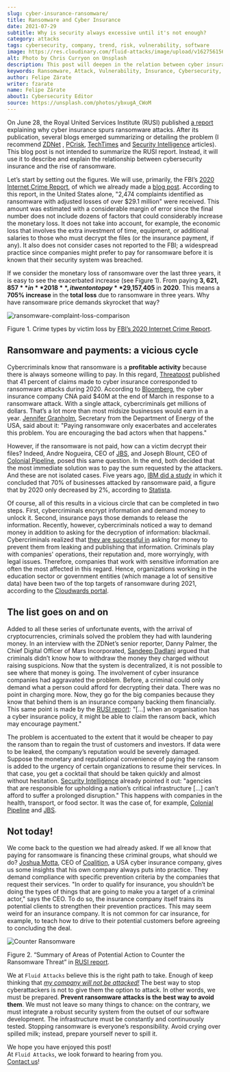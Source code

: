 ```yaml
---
slug: cyber-insurance-ransomware/
title: Ransomware and Cyber Insurance
date: 2021-07-29
subtitle: Why is security always excessive until it's not enough?
category: attacks
tags: cybersecurity, company, trend, risk, vulnerability, software
image: https://res.cloudinary.com/fluid-attacks/image/upload/v1627561560/blog/cyber-insurance-ransomware/cover-cyber-insurance-ransomware_lflmzi.webp
alt: Photo by Chris Curryon on Unsplash
description: This post will deepen in the relation between cyber insurance and ransomware popularized by the Royal United Services Institute last report.
keywords: Ransomware, Attack, Vulnerability, Insurance, Cybersecurity, Ethical Hacking, Cyber, Pentesting
author: Felipe Zárate
writer: fzarate
name: Felipe Zárate
about1: Cybersecurity Editor
source: https://unsplash.com/photos/ybxugA_CWoM
---
```


On June 28, the Royal United Services Institute (RUSI) published [a
report](https://rusi.org/explore-our-research/publications/occasional-papers/cyber-insurance-and-cyber-security-challenge)
explaining why cyber insurance spurs ransomware attacks. After its
publication, several blogs emerged summarizing or detailing the problem
(I recommend
[ZDNet](https://www.zdnet.com/article/ransomware-has-become-an-existential-threat-that-means-cyber-insurance-is-about-to-change/)
,
[PCrisk](https://www.pcrisk.com/internet-threat-news/21233-is-cyber-insurance-making-it-harder-to-defend-against-ransomware),
[TechTimes](https://www.techtimes.com/articles/261595/20210617/ransomware-attacks-pressure-insurance-companies-limit-coverage-cybercrimes.htm)
and [Security
Intelligence](https://securityintelligence.com/news/whats-behind-rising-ransomware-costs/)
articles). This blog post is not intended to summarize the RUSI report.
Instead, it will use it to describe and explain the relationship between
cybersecurity insurance and the rise of ransomware.

Let’s start by setting out the figures. We will use, primarily, the
FBI’s [2020 Internet Crime
Report](https://www.ic3.gov/Media/PDF/AnnualReport/2020_IC3Report.pdf),
of which we already made a [blog post](../fbi-2020-report/). According
to this report, in the United States alone, "2,474 complaints identified
as ransomware with adjusted losses of over $29.1 million" were received.
This amount was estimated with a considerable margin of error since the
final number does not include dozens of factors that could considerably
increase the monetary loss. It does not take into account, for example,
the economic loss that involves the extra investment of time, equipment,
or additional salaries to those who must decrypt the files (or the
insurance payment, if any). It also does not consider cases not reported
to the FBI; a widespread practice since companies might prefer to pay
for ransomware before it is known that their security system was
breached.

If we consider the monetary loss of ransomware over the last three
years, it is easy to see the exacerbated increase (see Figure 1). From
paying **$3,621,857** in **2018**, it went on to pay **$29,157,405** in
**2020**. This means a **705% increase** in the **total loss** due to
ransomware in three years. Why have ransomware price demands skyrocket
that way?

<div class="imgblock">

![ransomware-complaint-loss-comparison](https://res.cloudinary.com/fluid-attacks/image/upload/v1627562361/blog/cyber-insurance-ransomware/ransomware-complaint-loss-comparison_btczd1.webp)

<div class="title">

Figure 1. Crime types by victim loss by [FBI’s 2020 Internet Crime
Report](https://www.ic3.gov/Media/PDF/AnnualReport/2020_IC3Report.pdf).

</div>

</div>

## Ransomware and payments: a vicious cycle

Cybercriminals know that ransomware is a **profitable activity** because
there is always someone willing to pay. In this regard,
[Threatpost](https://threatpost.com/cyber-insurance-ransomware-payments/166580/)
published that 41 percent of claims made to cyber insurance corresponded
to ransomware attacks during 2020. According to
[Bloomberg](https://www.bloomberg.com/news/articles/2021-05-20/cna-financial-paid-40-million-in-ransom-after-march-cyberattack),
the cyber insurance company CNA paid $40M at the end of March in
response to a ransomware attack. With a single attack, cybercriminals
get millions of dollars. That’s a lot more than most midsize businesses
would earn in a year. [Jennifer
Granholm](https://www.nbcnews.com/now/video/can-cyber-insurance-keep-up-with-the-growing-number-of-ransomware-attacks-116154437896),
Secretary from the Department of Energy of the USA, said about it:
"Paying ransomware only exacerbates and accelerates this problem. You
are encouraging the bad actors when that happens."

However, if the ransomware is not paid, how can a victim decrypt their
files? Indeed, Andre Nogueira, CEO of [JBS](../jbs-revil-cyberattack/),
and Joseph Blount, CEO of [Colonial
Pipeline](../pipeline-ransomware-darkside/), posed this same question.
In the end, both decided that the most immediate solution was to pay the
sum requested by the attackers. And these are not isolated cases. Five
years ago, [IBM did a
study](https://www.healthcareitnews.com/news/ransomware-70-businesses-attacked-pay-ibm-study-finds)
in which it concluded that 70% of businesses attacked by ransomware
paid, a figure that by 2020 only decreased by 2%, according to
[Statista](https://www.statista.com/statistics/701282/ransomware-experience-of-companies/).

<cta-banner
  buttontxt="Read more"
  link="/solutions/penetration-testing/"
  title="Get started with Fluid Attacks' Penetration Testing solution
  right now"
/>

Of course, all of this results in a vicious circle that can be completed
in two steps. First, cybercriminals encrypt information and demand money
to unlock it. Second, insurance pays those demands to release the
information. Recently, however, cybercriminals noticed a way to demand
money in addition to asking for the decryption of information:
blackmail. Cybercriminals realized that [they are successful
in](https://www.zdnet.com/article/ransomware-theres-been-a-big-rise-in-double-extortion-attacks-as-gangs-try-out-new-tricks/)
asking for money to prevent them from leaking and publishing that
information. Criminals play with companies' operations, their reputation
and, more worryingly, with legal issues. Therefore, companies that work
with sensitive information are often the most affected in this regard.
Hence, organizations working in the education sector or government
entities (which manage a lot of sensitive data) have been two of the top
targets of ransomware during 2021, according to the [Cloudwards
portal](https://www.cloudwards.net/ransomware-statistics/).

## The list goes on and on

Added to all these series of unfortunate events, with the arrival of
cryptocurrencies, criminals solved the problem they had with laundering
money. In an interview with the ZDNet’s senior reporter, Danny Palmer,
the Chief Digital Officer of Mars Incorporated, [Sandeep
Dadlani](https://www.zdnet.com/article/ransomware-has-become-an-existential-threat-that-means-cyber-insurance-is-about-to-change/)
argued that criminals didn’t know how to withdraw the money they charged
without raising suspicions. Now that the system is decentralized, it is
not possible to see where that money is going. The involvement of cyber
insurance companies had aggravated the problem. Before, a criminal could
only demand what a person could afford for decrypting their data. There
was no point in charging more. Now, they go for the big companies
because they know that behind them is an insurance company backing them
financially. This same point is made by the [RUSI
report](https://static.rusi.org/263_ei_ransomware_final_0_0.pdf):
"\[…​\] when an organisation has a cyber insurance policy, it might
be able to claim the ransom back, which may encourage payment."

The problem is accentuated to the extent that it would be cheaper to pay
the ransom than to regain the trust of customers and investors. If data
were to be leaked, the company’s reputation would be severely damaged.
Suppose the monetary and reputational convenience of paying the ransom
is added to the urgency of certain organizations to resume their
services. In that case, you get a cocktail that should be taken quickly
and almost without hesitation. [Security
Intelligence](https://securityintelligence.com/news/whats-behind-rising-ransomware-costs/)
already pointed it out: "agencies that are responsible for upholding a
nation’s critical infrastructure \[…​\] can’t afford to suffer a
prolonged disruption." This happens with companies in the health,
transport, or food sector. It was the case of, for example, [Colonial
Pipeline](../pipeline-ransomware-darkside/) and
[JBS](../jbs-revil-cyberattack/).

## Not today!

We come back to the question we had already asked. If we all know that
paying for ransomware is financing these criminal groups, what should we
do? [Joshua
Motta](https://www.nbcnews.com/now/video/can-cyber-insurance-keep-up-with-the-growing-number-of-ransomware-attacks-116154437896),
CEO of [Coalition](https://www.coalitioninc.com/), a USA cyber insurance
company, gives us some insights that his own company always puts into
practice. They demand compliance with specific prevention criteria by
the companies that request their services. "In order to qualify for
insurance, you shouldn’t be doing the types of things that are going to
make you a target of a criminal actor," says the CEO. To do so, the
insurance company itself trains its potential clients to strengthen
their prevention practices. This may seem weird for an insurance
company. It is not common for car insurance, for example, to teach how
to drive to their potential customers before agreeing to concluding the
deal.

<div class="imgblock">

![Counter Ransomware](https://res.cloudinary.com/fluid-attacks/image/upload/v1627562360/blog/cyber-insurance-ransomware/counter-ransomware_wkr8b1.webp)

<div class="title">

Figure 2. “Summary of Areas of Potential Action to Counter
the Ransomware Threat” in [RUSI report](https://static.rusi.org/263_ei_ransomware_final_0_0.pdf).

</div>

</div>

We at `Fluid Attacks` believe this is the right path to take. Enough of
keep thinking that [*my company will not be
attacked\!*](../optimism-bias/) The best way to stop cyberattackers is
not to give them the option to attack. In other words, we must be
prepared. **Prevent ransomware attacks is the best way to avoid them**.
We must not leave so many things to chance: on the contrary, we must
integrate a robust security system from the outset of our software
development. The infrastructure must be constantly and continuously
tested. Stopping ransomware is everyone’s responsibility. Avoid crying
over spilled milk; instead, prepare yourself never to spill it.

We hope you have enjoyed this post!\
At `Fluid Attacks`, we look forward to hearing from you.\
[Contact us](../../contact-us/)!

